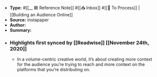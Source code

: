 - **Type:** #[[__ 🟦  Reference Note]] #[[📥 Inbox]] #[[📝 To Process]] | [[Building an Audience Online]]
- **Source:**  instapaper
- **Author:**
- **Summary:**
- ### Highlights first synced by [[Readwise]] [[November 24th, 2020]]
    - In a volume-centric creative world, it’s about creating more context for the audience you’re trying to reach and more context on the platforms that you’re distributing on. 
